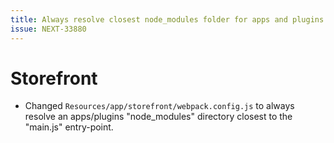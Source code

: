 ```yaml
---
title: Always resolve closest node_modules folder for apps and plugins
issue: NEXT-33880
---
```

# Storefront
* Changed `Resources/app/storefront/webpack.config.js` to always resolve an apps/plugins "node_modules" directory closest to the "main.js" entry-point.
